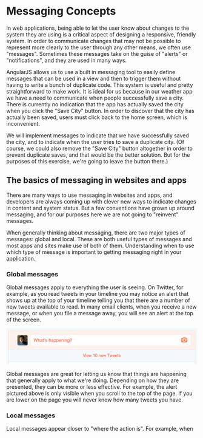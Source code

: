 # Messaging Concepts
In web applications, being able to let the user know about changes to the system they are using is a critical aspect of designing a responsive, friendly system. In order to communicate changes that may not be possible to represent more clearly to the user through any other means, we often use "messages". Sometimes these messages take on the guise of "alerts" or "notifications", and they are used in many ways.

AngularJS allows us to use a built in messaging tool to easily define messages that can be used in a view and then to trigger them without having to write a bunch of duplicate code. This system is useful and pretty straightforward to make work. It is ideal for us because in our weather app we have a need to communicate when people successfully save a city. There is currently no indication that the app has actually saved the city when you click the "Save City" button. In order to discover that the city has actually been saved, users must click back to the home screen, which is inconvenient.

We will implement messages to indicate that we have successfully saved the city, and to indicate when the user tries to save a duplicate city. (Of course, we could also remove the "Save City" button altogether in order to prevent duplicate saves, and that would be the better solution. But for the purposes of this exercise, we're going to leave the button there.)

## The basics of messaging in websites and apps
There are many ways to use messaging in websites and apps, and developers are always coming up with clever new ways to indicate changes in content and system status. But a few conventions have grown up around messaging, and for our purposes here we are not going to "reinvent" messages.

When generally thinking about messaging, there are two major types of messages: global and local. These are both useful types of messages and most apps and sites make use of both of them. Understanding when to use which type of message is important to getting messaging right in your application.

### Global messages
Global messages apply to everything the user is seeing. On Twitter, for example, as you read tweets in your timeline you may notice an alert that shows up at the top of your timeline telling you that there are a number of new tweets available to read. In many email clients, when you receive a new message, or when you file a message away, you will see an alert at the top of the screen. 

![New tweets!](img/new_tweets.png)

Global messages are great for letting us know that things are happening that generally apply to what we're doing. Depending on how they are presented, they can be more or less effective. For example, the alert pictured above is only visible when you scroll to the top of the page. If you are lower on the page you will never know how many tweets you have.

### Local messages
Local messages appear closer to "where the action is". For example, when 